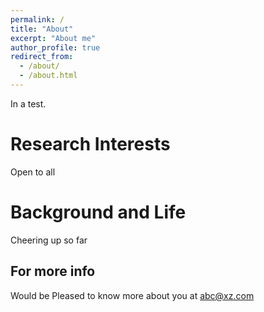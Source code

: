 ```yaml
---
permalink: /
title: "About"
excerpt: "About me"
author_profile: true
redirect_from: 
  - /about/
  - /about.html
---
```


In a test.

Research Interests
======
Open to all

Background and Life
======
Cheering up so far


For more info
------
Would be Pleased to know more about you at abc@xz.com
